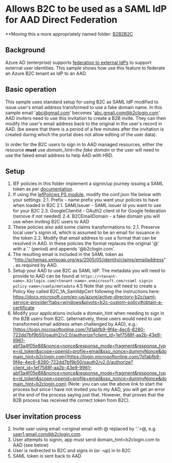 # Allows B2C to be used as a SAML IdP for AAD Direct Federation

**Moving this a more appropriately named folder: [B2B2B2C](https://github.com/mrochon/b2csamples/tree/master/Policies/B2B2B2C)

## Background
Azure AD (enterprise) supports [federation to external IdPs](https://docs.microsoft.com/en-us/azure/active-directory/external-identities/direct-federation) to support external user identities. This sample shows how use this feature to federate an Azure B2C tenant as IdP to an AAD.

## Basic operation
This sample uses standard setup for using B2C as SAML IdP modified to issue user's email address transformed to use a fake domain name. In this sample email 'abc@gmail.com' becomes 'abc.gmail.com@b2clogin.com'. AAD inviters need to use this invitation to create a B2B invite. They can then modify the user's email address back to the original in the user's record in AAD. (be aware that there is a period of a few minutes after the invitation is created during which the portal does not allow editing of the user data).

In order for the B2C users to sign in to AAD managed resources, either the resource **must** use *domain_hint=the fake domain* or the user will need to use the faked email address to help AAD with HRD.

## Setup
1. IEF policies in this folder implement a signin/up journey issuing a SAML token as per [documentation](https://docs.microsoft.com/en-us/azure/active-directory-b2c/identity-provider-generic-saml?tabs=windows&pivots=b2c-custom-policy).
2. If using the [IefPolicies PS module](https://www.powershellgallery.com/packages/IefPolicies), modify the conf.json file below with your settings:
    2.1. Prefix - name prefix you want your policies to have when loaded in B2C
    2.1. SAMLIssuer - SAML issuer id you want to use for your B2C
    2.3. GoogleClientId - OAuth2 client id for Google federation (remove if not needed)
    2.4. B2CEmailDomain - a fake domain you will use when inviting B2C users to AAD
2. These policies also add some claims transformations to:
    2.1. Preserve local user's signin id, which is assumed to be an email for issuance in the token
    2.2. Modify that email address to use a format that can be resolved in AAD. In these policies the format replaces the original '@' with a '.' (period) and appends '@b2clogin.com'.
3. The resulting email is included in the SAML token as "http://schemas.xmlsoap.org/ws/2005/05/identity/claims/emailaddress", as required by AAD.
4. Setup your AAD to use B2C as SAML IdP. The metadata you will need to provide to AAD can be found at
`https://<tenant-name>.b2clogin.com/<tenant-name>.onmicrosoft.com/<saml signin policy-name>/samlp/metadata`
4.5 Note that you will need to create a Policy Key called B2C_1A_SamlIdpCert following the instructions here: https://docs.microsoft.com/en-us/azure/active-directory-b2c/saml-service-provider?tabs=windows&pivots=b2c-custom-policy#obtain-a-certificate
5. Modify your applications include a domain_hint when needing to sign in the B2B users from B2C. (alternatively, these users would need to use transformed email address when challenged by AAD), e.g.:
[https://login.microsoftonline.com/7d1abfb9-9f4e-4ec6-8280-722dd7bf9b50/oauth2/v2.0/authorize?client_id=1ef7588f-aa2b-43e9-9961-abf3a4f05e88&nonce=nonce&response_mode=fragment&response_type=id_token&scope=openid+profile+email&sso_nonce=dummyNonce&domain_hint=b2clogin.com](https://login.microsoftonline.com/7d1abfb9-9f4e-4ec6-8280-722dd7bf9b50/oauth2/v2.0/authorize?client_id=1ef7588f-aa2b-43e9-9961-abf3a4f05e88&nonce=nonce&response_mode=fragment&response_type=id_token&scope=openid+profile+email&sso_nonce=dummyNonce&domain_hint=b2clogin.com)
(Note: you can use the above link to start the process but since I have not invited you to my AAD, you will get an error at the end of the process saying just that. However, that proves that the B2B process has received the correct token from B2C).

## User invitation process
  
2. Invite user using email <original email with @ replaced by '.'>@<fake domain name>, e.g. user1.gmail.com@b2clogin.com.
3. User attempts to signin, app must send domain_hint=b2clogin.com to AAD (see below)
4. User is redirected to B2C and signs in (or -up) in to B2C
4. SAML token is sent back to AAD



